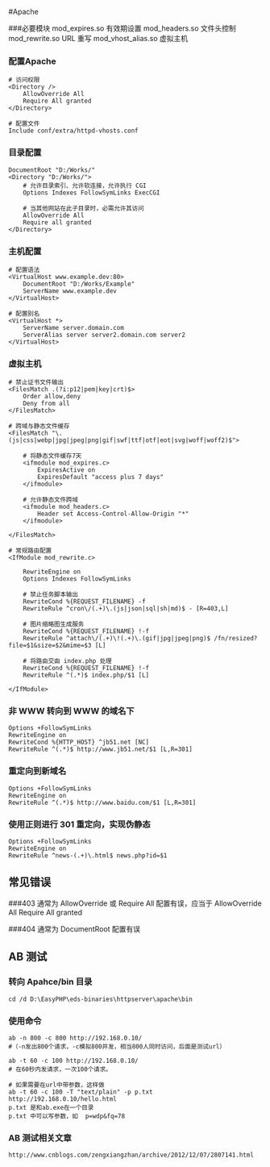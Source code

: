 #Apache

###必要模块
	mod_expires.so			有效期设置
	mod_headers.so			文件头控制
	mod_rewrite.so			URL 重写
	mod_vhost_alias.so		虚拟主机

### 配置Apache

	# 访问权限
	<Directory />
		AllowOverride All
		Require All granted
	</Directory>
	
	# 配置文件
	Include conf/extra/httpd-vhosts.conf

### 目录配置
	DocumentRoot "D:/Works/"
	<Directory "D:/Works/">
		# 允许目录索引、允许软连接，允许执行 CGI
		Options Indexes FollowSymLinks ExecCGI

		# 当其他网站在此子目录时，必需允许其访问
		AllowOverride All
		Require all granted
	</Directory>

### 主机配置
	
	# 配置语法
	<VirtualHost www.example.dev:80>
		DocumentRoot "D:/Works/Example"
		ServerName www.example.dev
	</VirtualHost>
	
	# 配置别名
	<VirtualHost *>
		ServerName server.domain.com
		ServerAlias server server2.domain.com server2
	</VirtualHost>
	
### 虚拟主机

	# 禁止证书文件输出
	<FilesMatch .(?i:p12|pem|key|crt)$>
		Order allow,deny
		Deny from all
	</FilesMatch>

	# 跨域与静态文件缓存
	<FilesMatch "\.(js|css|webp|jpg|jpeg|png|gif|swf|ttf|otf|eot|svg|woff|woff2)$">

		# 将静态文件缓存7天
		<ifmodule mod_expires.c>
			ExpiresActive on
			ExpiresDefault "access plus 7 days"
		</ifmodule>

		# 允许静态文件跨域
		<ifmodule mod_headers.c>
			Header set Access-Control-Allow-Origin "*"
		</ifmodule>

	</FilesMatch>
	
	# 常规路由配置
	<IfModule mod_rewrite.c>

		RewriteEngine on
		Options Indexes FollowSymLinks

		# 禁止任务脚本输出
		RewriteCond %{REQUEST_FILENAME} -f
		RewriteRule ^cron\/(.+)\.(js|json|sql|sh|md)$ - [R=403,L]

		# 图片缩略图生成服务
		RewriteCond %{REQUEST_FILENAME} !-f
		RewriteRule ^attach\/(.+)\!(.+)\.(gif|jpg|jpeg|png)$ /fn/resized?file=$1&size=$2&mime=$3 [L]

		# 将路由交由 index.php 处理
		RewriteCond %{REQUEST_FILENAME} !-f
		RewriteRule ^(.*)$ index.php/$1 [L]

	</IfModule>

### 非 WWW 转向到 WWW 的域名下
	Options +FollowSymLinks 
	RewriteEngine on 
	RewriteCond %{HTTP_HOST} ^jb51.net [NC] 
	RewriteRule ^(.*)$ http://www.jb51.net/$1 [L,R=301]

### 重定向到新域名
	Options +FollowSymLinks 
	RewriteEngine on 
	RewriteRule ^(.*)$ http://www.baidu.com/$1 [L,R=301] 

### 使用正则进行 301 重定向，实现伪静态
	Options +FollowSymLinks 
	RewriteEngine on 
	RewriteRule ^news-(.+)\.html$ news.php?id=$1
	
## 常见错误

###403
	通常为 AllowOverride 或 Require All 配置有误，应当于
	AllowOverride All
	Require All granted

###404
	通常为 DocumentRoot 配置有误
	

## AB 测试

### 转向 Apahce/bin 目录
	cd /d D:\EasyPHP\eds-binaries\httpserver\apache\bin

### 使用命令
	
	ab -n 800 -c 800 http://192.168.0.10/ 
	#（-n发出800个请求，-c模拟800并发，相当800人同时访问，后面是测试url）
	
	ab -t 60 -c 100 http://192.168.0.10/ 
	# 在60秒内发请求，一次100个请求。 
	  
	# 如果需要在url中带参数，这样做 
	ab -t 60 -c 100 -T "text/plain" -p p.txt http://192.168.0.10/hello.html 
	p.txt 是和ab.exe在一个目录 
	p.txt 中可以写参数，如  p=wdp&fq=78

### AB 测试相关文章
	http://www.cnblogs.com/zengxiangzhan/archive/2012/12/07/2807141.html